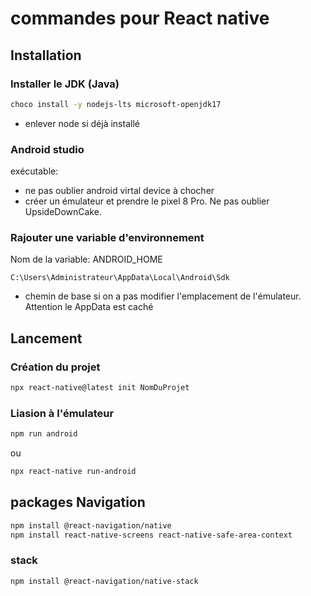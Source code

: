 # commandes pour React native

## Installation

### Installer le JDK (Java)
```bash
choco install -y nodejs-lts microsoft-openjdk17
```
- enlever node si déjà installé


### Android studio
exécutable:  
- ne pas oublier android virtal device à chocher
- créer un émulateur et prendre le pixel 8 Pro. Ne pas oublier UpsideDownCake.

### Rajouter une variable d'environnement
Nom de la variable: ANDROID_HOME


`C:\Users\Administrateur\AppData\Local\Android\Sdk`
- chemin de base si on a pas modifier l'emplacement de l'émulateur. Attention le AppData est caché

## Lancement

### Création du projet

```bash
npx react-native@latest init NomDuProjet
```

### Liasion à l'émulateur

```bash
npm run android
```
ou
```bash
npx react-native run-android
```

## packages Navigation

```bash
npm install @react-navigation/native
npm install react-native-screens react-native-safe-area-context
```

### stack 

```bash
npm install @react-navigation/native-stack
```

### 

```bash

```
